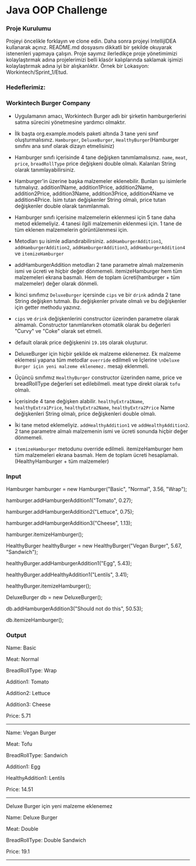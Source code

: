 #  Java OOP Challenge 

### Proje Kurulumu

Projeyi öncelikle forklayın ve clone edin.
Daha sonra projeyi IntellijIDEA kullanarak açınız. README.md dosyasını dikkatli bir şekilde okuyarak istenenleri yapmaya çalışın.
Proje sayımız ilerledikçe proje yönetimimizi kolaylaştırmak adına projelerimizi belli klasör kalıplarında saklamak işimizi kolaylaştırmak adına iyi bir alışkanlıktır.
Örnek bir Lokasyon: Workintech/Sprint_1/Etud.

### Hedeflerimiz:

### Workintech Burger Company

 * Uygulamanın amacı, Workintech Burger adlı bir şirketin hamburgerlerini satma sürecini yönetmesine yardımcı olmaktır. 
 * İlk başta org.example.models paketi altında 3 tane yeni sınıf oluşturmalısınız. ```Hamburger```, ```DeluxeBurger```, ```HealthyBurger```(Hamburger sınıfını ana sınıf olarak dizayn etmelisiniz)
 * Hamburger sınıfı içerisinde 4 tane değişken tanımlamalısınız. ```name```, ```meat```, ```price```, ```breadRollType``` price değişkeni double olmalı. Kalanları String olarak tanımlayabilirsiniz.
 * Hamburger'in üzerine başka malzemeler eklenebilir. Bunları şu isimlerle tutmalıyız. addition1Name, addition1Price, addition2Name, addition2Price, addition3Name, addition3Price, addition4Name ve addition4Price. İsim tutan değişkenler String olmalı, price tutan değişkenler double olarak tanımlanmalı.
 * Hamburger sınıfı içerisine malzemelerin eklenmesi için 5 tane daha metod eklemeliyiz. 4 tanesi ilgili malzemenin eklenmesi için. 1 tane de tüm eklenen malzemelerin görüntülenmesi için.
 * Metodları şu isimle adlandırabilirsiniz. ```addHamburgerAddition1```, ```addHamburgerAddition2```, ```addHamburgerAddition3```, ```addHamburgerAddition4``` ve ```itemizeHamburger```
 * addHamburgerAddition metodları 2 tane parametre almalı malzemenin ismi ve ücreti ve hiçbir değer dönmemeli. itemizeHamburger hem tüm malzemeleri ekrana basmalı. Hem de toplam ücreti(hamburger + tüm malzemeler) değer olarak dönmeli.

 * İkinci sınıfımız ```DeluxeBurger``` içersinde ```cips``` ve bir ```drink``` adında 2 tane String değişken tutmalı. Bu değişkenler private olmalı ve bu değişkenler için getter methodu yazınız.
 * ```cips``` ve  ```drink``` değişkenlerini constructor üzerinden parametre olarak almamalı. Constructor tanımlanırken otomatik olarak bu değerleri "Curvy" ve "Coke" olarak set etmeli.
 * default olarak price değişkenini ```19.10$``` olarak oluşturur.
 * DeluxeBurger için hiçbir şekilde ek malzeme eklenemez. Ek malzeme eklemesi yapana tüm metodlar ```override``` edilmeli ve İçlerine ```\nDeluxe Burger için yeni malzeme eklenemez.``` mesajı eklenmeli.

 * Üçüncü sınıfımız ```HealthyBurger``` constructor üzerinden name, price ve breadRollType değerleri set edilebilmeli. meat type direkt olarak ```tofu``` olmalı.
 * İçerisinde 4 tane değişken alabilir. ```healthyExtra1Name```, ```healthyExtra1Price```, ```healthyExtra2Name```, ```healthyExtra2Price``` Name değişkenleri String olmalı, price değişkenleri double olmalı.
 * İki tane metod eklemeliyiz. ```addHealthyAddition1``` ve ```addHealthyAddition2```. 2 tane parametre almalı malzemenin ismi ve ücreti sonunda hiçbir değer dönmemeli.
 * ```itemizeHamburger``` metodunu override edilmeli. itemizeHamburger hem tüm malzemeleri ekrana basmalı. Hem de toplam ücreti hesaplamalı.(HealthyHamburger + tüm malzemeler)

### Input

 Hamburger hamburger = new Hamburger("Basic", "Normal", 3.56, "Wrap");

 hamburger.addHamburgerAddition1("Tomato", 0.27);

 hamburger.addHamburgerAddition2("Lettuce", 0.75);

 hamburger.addHamburgerAddition3("Cheese", 1.13);

 hamburger.itemizeHamburger();

 HealthyBurger healthyBurger = new HealthyBurger("Vegan Burger", 5.67, "Sandwich");

 healthyBurger.addHamburgerAddition1("Egg", 5.43);

 healthyBurger.addHealthyAddition1("Lentils", 3.41);

 healthyBurger.itemizeHamburger();

 DeluxeBurger db = new DeluxeBurger();

 db.addHamburgerAddition3("Should not do this", 50.53);

 db.itemizeHamburger();

### Output

Name: Basic

Meat: Normal

BreadRollType: Wrap

Addition1: Tomato

Addition2: Lettuce

Addition3: Cheese

Price: 5.71

------------------------

Name: Vegan Burger

Meat: Tofu

BreadRollType: Sandwich

Addition1: Egg

HealthyAddition1: Lentils

Price: 14.51

------------------------

Deluxe Burger için yeni malzeme eklenemez

Name: Deluxe Burger

Meat: Double

BreadRollType: Double Sandwich

Price: 19.1

------------------------
